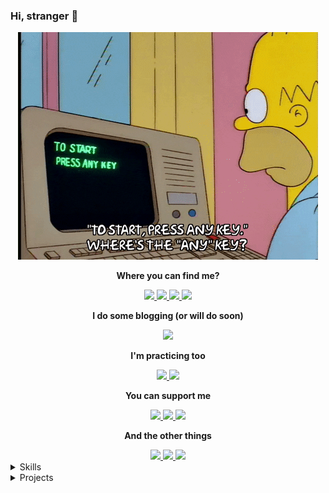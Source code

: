### Hi, stranger 👀

<p align="center">
  <img src="https://github.com/qiqt/qiqt/blob/main/giphy.gif?raw=true"></img>
</p>

<p align="center">
 <strong>
   Where you can find me?
 </strong>
</p> 

<div align="center">
  <a href="mailto:ikrestjancevs@gmail.com">
    <img src="https://img.shields.io/badge/Gmail-D14836?style=for-the-badge&logo=gmail&logoColor=white"></img>
  </a>
  <a href="https://www.linkedin.com/in/ikrestjancevs/">
    <img src="https://img.shields.io/badge/linkedin-%230077B5.svg?style=for-the-badge&logo=linkedin&logoColor=white"></img>
  </a>
  <a href="https://t.me/devgiorgio">
    <img src="https://img.shields.io/badge/Telegram-2CA5E0?style=for-the-badge&logo=telegram&logoColor=white"></img>
  </a>
  <a href="https://twitter.com/qiqt_">
    <img src="https://img.shields.io/badge/Twitter-%231DA1F2.svg?style=for-the-badge&logo=Twitter&logoColor=white"></img>
  </a>
</div>

<p align="center">
 <strong>
   I do some blogging (or will do soon)
 </strong>
</p> 

<div align="center">
  <a href="https://medium.com/@qiqt">
    <img src="https://img.shields.io/badge/Medium-12100E?style=for-the-badge&logo=medium&logoColor=white"></img>
  </a>
</div>

<p align="center">
 <strong>
   I'm practicing too
 </strong>
</p> 

<div align="center">
  <a href="https://www.codewars.com/users/qiqt">
    <img src="https://img.shields.io/badge/Codewars-B1361E?style=for-the-badge&logo=codewars&logoColor=grey"></img>
  </a>
  <a href="https://leetcode.com/qiqt/">
    <img src="https://img.shields.io/badge/LeetCode-000000?style=for-the-badge&logo=LeetCode&logoColor=#d16c06"></img>
  </a>
</div>

<p align="center">
 <strong>
   You can support me
 </strong>
</p> 

<div align="center">
  <a href="https://www.patreon.com/qiqt">
    <img src="https://img.shields.io/badge/Patreon-F96854?style=for-the-badge&logo=patreon&logoColor=white"></img>
  </a>
  <a href="https://www.buymeacoffee.com/qiqt">
    <img src="https://img.shields.io/badge/Buy%20Me%20a%20Coffee-ffdd00?style=for-the-badge&logo=buy-me-a-coffee&logoColor=black"></img>
  </a>
  <a href="https://ko-fi.com/qiqt_">
    <img src="https://img.shields.io/badge/Ko--fi-F16061?style=for-the-badge&logo=ko-fi&logoColor=white"></img>
  </a>
</div>

<p align="center">
 <strong>
   And the other things
 </strong>
</p> 

<div align="center">
  <a href="https://qiqt.space/">
    <img src="https://img.shields.io/badge/Portfolio-%23000000.svg?style=for-the-badge&logo=firefox&logoColor=#FF7139"></img>
  </a>
  <a href="https://stackoverflow.com/users/15046385/qiqt">
    <img src="https://img.shields.io/badge/-Stackoverflow-FE7A16?style=for-the-badge&logo=stack-overflow&logoColor=white"></img>
  </a>
  <a href="https://discord.gg/PKhhba9Q7U">
    <img src="https://img.shields.io/badge/Discord-%237289DA.svg?style=for-the-badge&logo=discord&logoColor=white"></img>
  </a>
</div>

<details><summary>Skills</summary>
  
</details>

<details><summary>Projects</summary>
  
</details>
